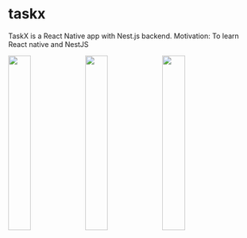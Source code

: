 # taskx
TaskX is a React Native app with Nest.js backend.
Motivation: To learn React native and NestJS

<p float="left">
  <img src="https://user-images.githubusercontent.com/30919360/122682046-1d265980-d219-11eb-9fb6-592ecb985c7d.png" width="30%" />
  <img src="https://user-images.githubusercontent.com/30919360/122682084-4646ea00-d219-11eb-881f-c1b3586d0152.png" width="30%" /> 
  <img src="https://user-images.githubusercontent.com/30919360/122682205-e69d0e80-d219-11eb-8d61-b674e25c09c8.png" width="30%" />
</p>
